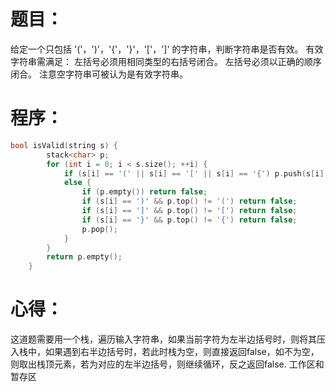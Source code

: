 # 题目：
给定一个只包括 '('，')'，'{'，'}'，'['，']' 的字符串，判断字符串是否有效。
有效字符串需满足：
左括号必须用相同类型的右括号闭合。
左括号必须以正确的顺序闭合。
注意空字符串可被认为是有效字符串。
# 程序：
~~~c
bool isValid(string s) {
        stack<char> p;
        for (int i = 0; i < s.size(); ++i) {
            if (s[i] == '(' || s[i] == '[' || s[i] == '{') p.push(s[i]);
            else {
                if (p.empty()) return false;
                if (s[i] == ')' && p.top() != '(') return false;
                if (s[i] == ']' && p.top() != '[') return false;
                if (s[i] == '}' && p.top() != '{') return false;
                p.pop();
            }
        }
        return p.empty();
    }
~~~
# 心得：
这道题需要用一个栈，遍历输入字符串，如果当前字符为左半边括号时，则将其压入栈中，如果遇到右半边括号时，若此时栈为空，则直接返回false，如不为空，则取出栈顶元素，若为对应的左半边括号，则继续循环，反之返回false.
工作区和暂存区
